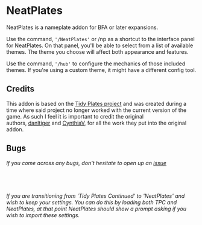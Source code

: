 
# NeatPlates
NeatPlates is a nameplate addon for BFA or later expansions.

Use the command, `'/NeatPlates'` or /np as a shortcut to the interface panel for NeatPlates. On that panel, you'll be able to select from a list of available themes. The theme you choose will affect both appearance and features.

Use the command, `'/hub'` to configure the mechanics of those included themes. If you're using a custom theme, it might have a different config tool.

## Credits
This addon is based on the [Tidy Plates project](https://wow.curseforge.com/projects/tidy-plates) and was created during a time where said project no longer worked with the current version of the game. As such I feel it is important to credit the original authors, [danltiger](https://wow.curseforge.com/members/danltiger) and [CynthiaV](https://wow.curseforge.com/members/CynthiaV), for all the work they put into the original addon.

## Bugs
*If you come across any bugs, don't hesitate to open up an [issue](https://github.com/Luxocracy/NeatPlates/issues)*

 
#
*If you are transitioning from 'Tidy Plates Continued' to 'NeatPlates' and wish to keep your settings. You can do this by loading both TPC and NeatPlates, at that point NeatPlates should show a prompt asking if you wish to import these settings.*
